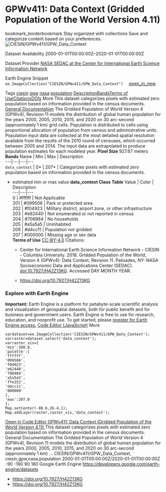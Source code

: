  
#  GPWv411: Data Context (Gridded Population of the World Version 4.11) 
bookmark_borderbookmark Stay organized with collections  Save and categorize content based on your preferences.
![CIESIN/GPWv411/GPW_Data_Context](https://developers.google.com/earth-engine/datasets/images/CIESIN/CIESIN_GPWv411_GPW_Data_Context_sample.png) 

Dataset Availability
    2000-01-01T00:00:00Z–2020-01-01T00:00:00Z 

Dataset Provider
     [ NASA SEDAC at the Center for International Earth Science Information Network ](https://doi.org/10.7927/H42Z13KG) 

Earth Engine Snippet
     `    ee.ImageCollection("CIESIN/GPWv411/GPW_Data_Context")   ` [ open_in_new ](https://code.earthengine.google.com/?scriptPath=Examples:Datasets/CIESIN/CIESIN_GPWv411_GPW_Data_Context) 

Tags
     [ciesin](https://developers.google.com/earth-engine/datasets/tags/ciesin) [gpw](https://developers.google.com/earth-engine/datasets/tags/gpw) [nasa](https://developers.google.com/earth-engine/datasets/tags/nasa) [population](https://developers.google.com/earth-engine/datasets/tags/population)
[Description](https://developers.google.com/earth-engine/datasets/catalog/CIESIN_GPWv411_GPW_Data_Context#description)[Bands](https://developers.google.com/earth-engine/datasets/catalog/CIESIN_GPWv411_GPW_Data_Context#bands)[Terms of Use](https://developers.google.com/earth-engine/datasets/catalog/CIESIN_GPWv411_GPW_Data_Context#terms-of-use)[Citations](https://developers.google.com/earth-engine/datasets/catalog/CIESIN_GPWv411_GPW_Data_Context#citations)[DOIs](https://developers.google.com/earth-engine/datasets/catalog/CIESIN_GPWv411_GPW_Data_Context#dois) More
This dataset categorizes pixels with estimated zero population based on information provided in the census documents.
[General Documentation](https://sedac.ciesin.columbia.edu/data/set/gpw-v4-admin-unit-center-points-population-estimates-rev11/docs)
The Gridded Population of World Version 4 (GPWv4), Revision 11 models the distribution of global human population for the years 2000, 2005, 2010, 2015, and 2020 on 30 arc-second (approximately 1 km) grid cells. Population is distributed to cells using proportional allocation of population from census and administrative units. Population input data are collected at the most detailed spatial resolution available from the results of the 2010 round of censuses, which occurred between 2005 and 2014. The input data are extrapolated to produce population estimates for each modeled year.
**Pixel Size** 927.67 meters 
**Bands**
Name | Min | Max | Description  
---|---|---|---  
`data_context` |  0*  |  207*  | Categorizes pixels with estimated zero population based on information provided in the census documents.  
* estimated min or max value 
**data_context Class Table**
Value | Color | Description  
---|---|---  
0 | #ffffff | Not Applicable  
201 | #099506 | Park or protected area  
202 | #f04923 | Military district, airport zone, or other infrastructure  
203 | #e62440 | Not enumerated or not reported in census  
204 | #706984 | No households  
205 | #a5a5a5 | Uninhabited  
206 | #d4cc11 | Population not gridded  
207 | #000000 | Missing age or sex data  
**Terms of Use**
[CC-BY-4.0](https://spdx.org/licenses/CC-BY-4.0.html)
Citations:
  * Center for International Earth Science Information Network - CIESIN - Columbia University. 2018. Gridded Population of the World, Version 4 (GPWv4): Data Context, Revision 11. Palisades, NY: NASA Socioeconomic Data and Applications Center (SEDAC). [doi:10.7927/H42Z13KG](https://doi.org/10.7927/H42Z13KG). Accessed DAY MONTH YEAR.


  * [ https://doi.org/10.7927/H42Z13KG ](https://doi.org/10.7927/H42Z13KG)


### Explore with Earth Engine
**Important:** Earth Engine is a platform for petabyte-scale scientific analysis and visualization of geospatial datasets, both for public benefit and for business and government users. Earth Engine is free to use for research, education, and nonprofit use. To get started, please [register for Earth Engine access.](https://console.cloud.google.com/earth-engine)
[Code Editor (JavaScript)](https://developers.google.com/earth-engine/datasets/catalog/CIESIN_GPWv411_GPW_Data_Context#code-editor-javascript-sample) More
```
vardataset=ee.ImageCollection('CIESIN/GPWv411/GPW_Data_Context');
varraster=dataset.select('data_context');
varraster_vis={
'min':200.0,
'palette':[
'ffffff',
'099506',
'f04923',
'e62440',
'706984',
'a5a5a5',
'ffe152',
'd4cc11',
'000000'
],
'max':207.0
};
Map.setCenter(-88.6,26.4,1);
Map.addLayer(raster,raster_vis,'data_context');
```
[ Open in Code Editor ](https://code.earthengine.google.com/?scriptPath=Examples:Datasets/CIESIN/CIESIN_GPWv411_GPW_Data_Context)
[ GPWv411: Data Context (Gridded Population of the World Version 4.11) ](https://developers.google.com/earth-engine/datasets/catalog/CIESIN_GPWv411_GPW_Data_Context)
This dataset categorizes pixels with estimated zero population based on information provided in the census documents. General Documentation The Gridded Population of World Version 4 (GPWv4), Revision 11 models the distribution of global human population for the years 2000, 2005, 2010, 2015, and 2020 on 30 arc-second (approximately 1 km) …
CIESIN/GPWv411/GPW_Data_Context, ciesin,gpw,nasa,population 
2000-01-01T00:00:00Z/2020-01-01T00:00:00Z
-90 -180 90 180 
Google Earth Engine
https://developers.google.com/earth-engine/datasets
  * [ https://doi.org/10.7927/H42Z13KG ](https://doi.org/https://doi.org/10.7927/H42Z13KG)
  * [ https://doi.org/10.7927/H42Z13KG ](https://doi.org/https://developers.google.com/earth-engine/datasets/catalog/CIESIN_GPWv411_GPW_Data_Context)


